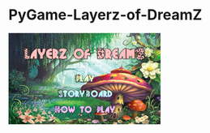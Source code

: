 # PyGame-Layerz-of-DreamZ


<img src="https://github.com/NikiHo5/PyGame-Layerz-of-DreamZ/blob/master/gp1.JPG" width =300>
